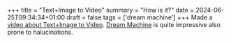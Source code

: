 +++
title = "Text+Image to Video"
summary = "How is it?"
date = 2024-06-25T09:34:34+01:00
draft = false
tags = ['dream machine']
+++
Made a [video about Text+Image to Video](https://www.youtube.com/watch?v=92Qf3ckNQ80). [Dream Machine](https://www.youtube.com/watch?v=92Qf3ckNQ80) is quite impressive also prone to halucinations.
